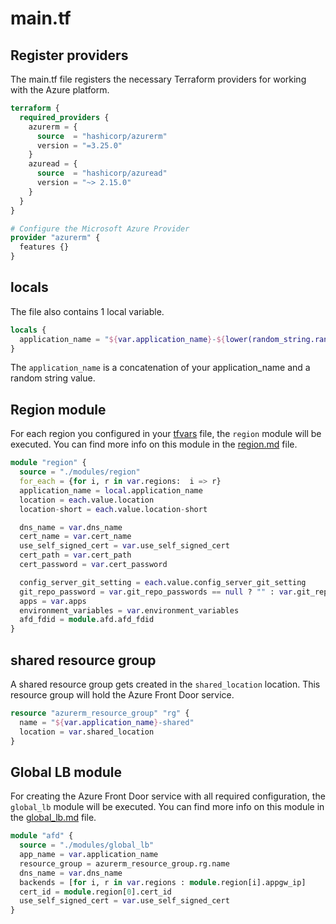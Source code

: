 # main.tf

## Register providers

The main.tf file registers the necessary Terraform providers for working with the Azure platform.

```terraform
terraform {
  required_providers {
    azurerm = {
      source  = "hashicorp/azurerm"
      version = "=3.25.0"
    }
    azuread = {
      source  = "hashicorp/azuread"
      version = "~> 2.15.0"
    }
  }
}

# Configure the Microsoft Azure Provider
provider "azurerm" {
  features {}
}
```

## locals

The file also contains 1 local variable.

```terraform
locals {
  application_name = "${var.application_name}-${lower(random_string.rand-name.result)}"
}
```

The `application_name` is a concatenation of your application_name and a random string value.

## Region module

For each region you configured in your [tfvars](../tf-deploy/myvars.tfvars) file, the `region` module will be executed. You can find more info on this module in the [region.md](region.md) file.

```terraform
module "region" {
  source = "./modules/region"
  for_each = {for i, r in var.regions:  i => r}
  application_name = local.application_name
  location = each.value.location
  location-short = each.value.location-short

  dns_name = var.dns_name
  cert_name = var.cert_name
  use_self_signed_cert = var.use_self_signed_cert
  cert_path = var.cert_path
  cert_password = var.cert_password

  config_server_git_setting = each.value.config_server_git_setting
  git_repo_password = var.git_repo_passwords == null ? "" : var.git_repo_passwords[index(var.regions, each.value)]
  apps = var.apps
  environment_variables = var.environment_variables
  afd_fdid = module.afd.afd_fdid
}
```

## shared resource group

A shared resource group gets created in the `shared_location` location. This resource group will hold the Azure Front Door service.

```terraform
resource "azurerm_resource_group" "rg" {
  name = "${var.application_name}-shared"
  location = var.shared_location
}
```

## Global LB module

For creating the Azure Front Door service with all required configuration, the `global_lb` module will be executed. You can find more info on this module in the [global_lb.md](global_lb.md) file.

```terraform
module "afd" {
  source = "./modules/global_lb"
  app_name = var.application_name
  resource_group = azurerm_resource_group.rg.name
  dns_name = var.dns_name
  backends = [for i, r in var.regions : module.region[i].appgw_ip]
  cert_id = module.region[0].cert_id
  use_self_signed_cert = var.use_self_signed_cert
}
```
